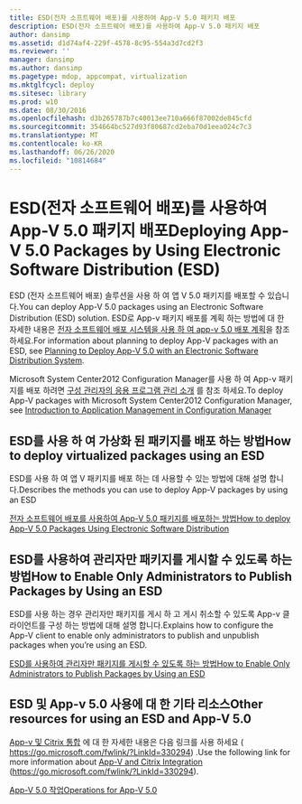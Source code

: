 ```yaml
---
title: ESD(전자 소프트웨어 배포)를 사용하여 App-V 5.0 패키지 배포
description: ESD(전자 소프트웨어 배포)를 사용하여 App-V 5.0 패키지 배포
author: dansimp
ms.assetid: d1d74af4-229f-4578-8c95-554a3d7cd2f3
ms.reviewer: ''
manager: dansimp
ms.author: dansimp
ms.pagetype: mdop, appcompat, virtualization
ms.mktglfcycl: deploy
ms.sitesec: library
ms.prod: w10
ms.date: 08/30/2016
ms.openlocfilehash: d3b265787b7c40013ee710a666f87002de845cfd
ms.sourcegitcommit: 354664bc527d93f80687cd2eba70d1eea024c7c3
ms.translationtype: MT
ms.contentlocale: ko-KR
ms.lasthandoff: 06/26/2020
ms.locfileid: "10814684"
---
```

# <span data-ttu-id="4fc7c-103">ESD(전자 소프트웨어 배포)를 사용하여 App-V 5.0 패키지 배포</span><span class="sxs-lookup"><span data-stu-id="4fc7c-103">Deploying App-V 5.0 Packages by Using Electronic Software Distribution (ESD)</span></span>


<span data-ttu-id="4fc7c-104">ESD (전자 소프트웨어 배포) 솔루션을 사용 하 여 앱 V 5.0 패키지를 배포할 수 있습니다.</span><span class="sxs-lookup"><span data-stu-id="4fc7c-104">You can deploy App-V 5.0 packages using an Electronic Software Distribution (ESD) solution.</span></span> <span data-ttu-id="4fc7c-105">ESD로 App-v 패키지 배포를 계획 하는 방법에 대 한 자세한 내용은 [전자 소프트웨어 배포 시스템을 사용 하 여 app-v 5.0 배포 계획](planning-to-deploy-app-v-50-with-an-electronic-software-distribution-system.md)을 참조 하세요.</span><span class="sxs-lookup"><span data-stu-id="4fc7c-105">For information about planning to deploy App-V packages with an ESD, see [Planning to Deploy App-V 5.0 with an Electronic Software Distribution System](planning-to-deploy-app-v-50-with-an-electronic-software-distribution-system.md).</span></span>

<span data-ttu-id="4fc7c-106">Microsoft System Center2012 Configuration Manager를 사용 하 여 App-v 패키지를 배포 하려면 [구성 관리자의 응용 프로그램 관리 소개](https://go.microsoft.com/fwlink/?LinkId=281816) 를 참조 하세요.</span><span class="sxs-lookup"><span data-stu-id="4fc7c-106">To deploy App-V packages with Microsoft System Center2012 Configuration Manager, see [Introduction to Application Management in Configuration Manager](https://go.microsoft.com/fwlink/?LinkId=281816)</span></span>

## <span data-ttu-id="4fc7c-107">ESD를 사용 하 여 가상화 된 패키지를 배포 하는 방법</span><span class="sxs-lookup"><span data-stu-id="4fc7c-107">How to deploy virtualized packages using an ESD</span></span>


<span data-ttu-id="4fc7c-108">ESD를 사용 하 여 앱 V 패키지를 배포 하는 데 사용할 수 있는 방법에 대해 설명 합니다.</span><span class="sxs-lookup"><span data-stu-id="4fc7c-108">Describes the methods you can use to deploy App-V packages by using an ESD</span></span>

[<span data-ttu-id="4fc7c-109">전자 소프트웨어 배포를 사용하여 App-V 5.0 패키지를 배포하는 방법</span><span class="sxs-lookup"><span data-stu-id="4fc7c-109">How to deploy App-V 5.0 Packages Using Electronic Software Distribution</span></span>](how-to-deploy-app-v-50-packages-using-electronic-software-distribution.md)

## <span data-ttu-id="4fc7c-110">ESD를 사용하여 관리자만 패키지를 게시할 수 있도록 하는 방법</span><span class="sxs-lookup"><span data-stu-id="4fc7c-110">How to Enable Only Administrators to Publish Packages by Using an ESD</span></span>


<span data-ttu-id="4fc7c-111">ESD를 사용 하는 경우 관리자만 패키지를 게시 하 고 게시 취소할 수 있도록 App-v 클라이언트를 구성 하는 방법에 대해 설명 합니다.</span><span class="sxs-lookup"><span data-stu-id="4fc7c-111">Explains how to configure the App-V client to enable only administrators to publish and unpublish packages when you’re using an ESD.</span></span>

[<span data-ttu-id="4fc7c-112">ESD를 사용하여 관리자만 패키지를 게시할 수 있도록 하는 방법</span><span class="sxs-lookup"><span data-stu-id="4fc7c-112">How to Enable Only Administrators to Publish Packages by Using an ESD</span></span>](how-to-enable-only-administrators-to-publish-packages-by-using-an-esd.md)






## <span data-ttu-id="4fc7c-113">ESD 및 App-v 5.0 사용에 대 한 기타 리소스</span><span class="sxs-lookup"><span data-stu-id="4fc7c-113">Other resources for using an ESD and App-V 5.0</span></span>


<span data-ttu-id="4fc7c-114">[App-v 및 Citrix 통합](https://go.microsoft.com/fwlink/?LinkId=330294 ) 에 대 한 자세한 내용은 다음 링크를 사용 하세요 ( https://go.microsoft.com/fwlink/?LinkId=330294) .</span><span class="sxs-lookup"><span data-stu-id="4fc7c-114">Use the following link for more information about [App-V and Citrix Integration](https://go.microsoft.com/fwlink/?LinkId=330294 ) (https://go.microsoft.com/fwlink/?LinkId=330294).</span></span>

[<span data-ttu-id="4fc7c-115">App-V 5.0 작업</span><span class="sxs-lookup"><span data-stu-id="4fc7c-115">Operations for App-V 5.0</span></span>](operations-for-app-v-50.md)

 

 





